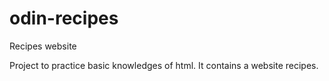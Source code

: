 # odin-recipes
Recipes website

Project to practice basic knowledges of html. It contains a website recipes.
